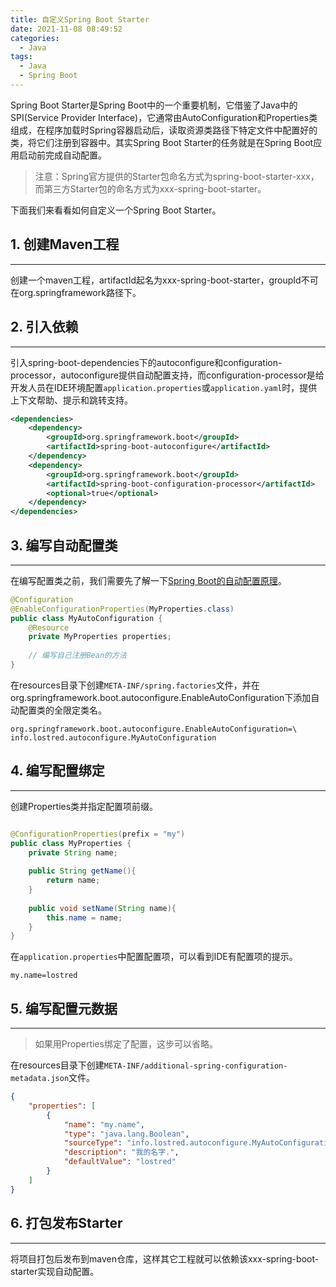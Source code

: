 ```yaml
---
title: 自定义Spring Boot Starter
date: 2021-11-08 08:49:52
categories:
  - Java
tags:
  - Java
  - Spring Boot
---
```


Spring Boot Starter是Spring Boot中的一个重要机制，它借鉴了Java中的SPI(Service Provider Interface)，它通常由AutoConfiguration和Properties类组成，在程序加载时Spring容器启动后，读取资源类路径下特定文件中配置好的类，将它们注册到容器中。其实Spring Boot Starter的任务就是在Spring Boot应用启动前完成自动配置。

> 注意：Spring官方提供的Starter包命名方式为spring-boot-starter-xxx，而第三方Starter包的命名方式为xxx-spring-boot-starter。

下面我们来看看如何自定义一个Spring Boot Starter。

## 1. 创建Maven工程

---

创建一个maven工程，artifactId起名为xxx-spring-boot-starter，groupId不可在org.springframework路径下。

## 2. 引入依赖

---

引入spring-boot-dependencies下的autoconfigure和configuration-processor，autoconfigure提供自动配置支持，而configuration-processor是给开发人员在IDE环境配置`application.properties`或`application.yaml`时，提供上下文帮助、提示和跳转支持。

```xml
<dependencies>
    <dependency>
        <groupId>org.springframework.boot</groupId>
        <artifactId>spring-boot-autoconfigure</artifactId>
    </dependency>
    <dependency>
        <groupId>org.springframework.boot</groupId>
        <artifactId>spring-boot-configuration-processor</artifactId>
        <optional>true</optional>
    </dependency>
</dependencies>
```

## 3. 编写自动配置类

---

在编写配置类之前，我们需要先了解一下[Spring Boot的自动配置原理](spring-boot-autoconfigure-principle.html)。

```java
@Configuration
@EnableConfigurationProperties(MyProperties.class)
public class MyAutoConfiguration { 
    @Resource
    private MyProperties properties;
    
    // 编写自己注册Bean的方法
}
```

在resources目录下创建`META-INF/spring.factories`文件，并在org.springframework.boot.autoconfigure.EnableAutoConfiguration下添加自动配置类的全限定类名。

```properties
org.springframework.boot.autoconfigure.EnableAutoConfiguration=\
info.lostred.autoconfigure.MyAutoConfiguration
```

## 4. 编写配置绑定

---

创建Properties类并指定配置项前缀。

```java

@ConfigurationProperties(prefix = "my")
public class MyProperties {
    private String name;
    
    public String getName(){
        return name;
    }
    
    public void setName(String name){
        this.name = name;
    }
}
```

在`application.properties`中配置配置项，可以看到IDE有配置项的提示。

```properties
my.name=lostred
```

## 5. 编写配置元数据

---

> 如果用Properties绑定了配置，这步可以省略。

在resources目录下创建`META-INF/additional-spring-configuration-metadata.json`文件。

```json
{
    "properties": [
        {
            "name": "my.name",
            "type": "java.lang.Boolean",
            "sourceType": "info.lostred.autoconfigure.MyAutoConfiguration",
            "description": "我的名字.",
            "defaultValue": "lostred"
        }
    ]
}
```

## 6. 打包发布Starter

---

将项目打包后发布到maven仓库，这样其它工程就可以依赖该xxx-spring-boot-starter实现自动配置。
